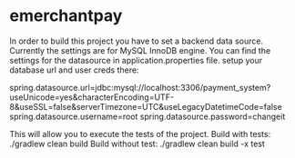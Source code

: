 # emerchantpay

In order to build this project you have to set a backend data source.
Currently the settings are for MySQL InnoDB engine. 
You can find the settings for the datasource in application.properties file.
setup your database url and user creds there:
 
spring.datasource.url=jdbc:mysql://localhost:3306/payment_system?useUnicode=yes&characterEncoding=UTF-8&useSSL=false&serverTimezone=UTC&useLegacyDatetimeCode=false
spring.datasource.username=root
spring.datasource.password=changeit

This will allow you to execute the tests of the project.
Build with tests:
./gradlew clean build
Build without test:
./gradlew clean build -x test
